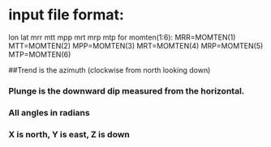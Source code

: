 #
# input file format:
  lon lat mrr mtt mpp mrt mrp mtp 
	for momten(1:6):
	MRR=MOMTEN(1)
	MTT=MOMTEN(2)
	MPP=MOMTEN(3)
	MRT=MOMTEN(4)
	MRP=MOMTEN(5)
	MTP=MOMTEN(6)



##Trend is the azimuth (clockwise from north looking down)
###	Plunge is the downward dip measured from the horizontal.
###	All angles in radians
###	X is north, Y is east, Z is down
